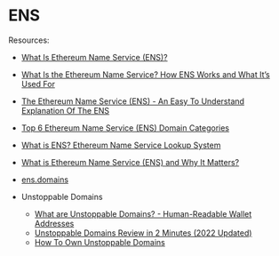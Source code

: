 # ENS

Resources:

* [What Is Ethereum Name Service (ENS)?](https://academy.binance.com/en/articles/what-is-ethereum-name-service-ens)
* [What Is the Ethereum Name Service? How ENS Works and What It’s Used For](https://www.coindesk.com/learn/what-is-the-ethereum-name-service-how-ens-works-and-what-its-used-for/)
* [The Ethereum Name Service (ENS) - An Easy To Understand Explanation Of The ENS](https://www.youtube.com/watch?v=uHUsGOyWc94)
* [Top 6 Ethereum Name Service (ENS) Domain Categories](https://www.youtube.com/watch?v=5YBkujGj-DI)
* [What is ENS? Ethereum Name Service Lookup System](https://www.youtube.com/watch?v=P8RlPsjGaR8)
* [What is Ethereum Name Service (ENS) and Why It Matters?](https://www.youtube.com/watch?v=wDPy-SIwHOU)
* [ens.domains](https://ens.domains/)

* Unstoppable Domains
  - [What are Unstoppable Domains? - Human-Readable Wallet Addresses](https://www.youtube.com/watch?v=O-RO4tWA0Rs)
  - [Unstoppable Domains Review in 2 Minutes (2022 Updated)](https://www.youtube.com/watch?v=HVdNSvRhRys)
  - [How To Own Unstoppable Domains](https://www.youtube.com/watch?v=4NfUfq2u1KE)

